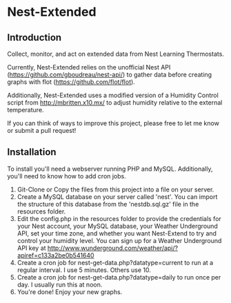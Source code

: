 Nest-Extended
=============

Introduction
-------------
Collect, monitor, and act on extended data from Nest Learning Thermostats.

Currently, Nest-Extended relies on the unofficial Nest API (https://github.com/gboudreau/nest-api/) to gather data before creating graphs with flot (https://github.com/flot/flot).

Additionally, Nest-Extended uses a modified version of a Humidity Control script from http://mbritten.x10.mx/ to adjust humidity relative to the external temperature.

If you can think of ways to improve this project, please free to let me know or submit a pull request!

Installation
-------------
To install you'll need a webserver running PHP and MySQL. Additionally, you'll need to know how to add cron jobs.

1. Git-Clone or Copy the files from this project into a file on your server.
2. Create a MySQL database on your server called 'nest'. You can import the structure of this database from the 'nestdb.sql.gz' file in the resources folder.
3. Edit the config.php in the resources folder to provide the credentials for your Nest account, your MySQL database, your Weather Underground API, set your time zone, and whether you want Nest-Extend to try and control your humidity level. You can sign up for a Weather Underground API key at http://www.wunderground.com/weather/api/?apiref=c133a2be0b541640
4. Create a cron job for nest-get-data.php?datatype=current to run at a regular interval. I use 5 minutes. Others use 10.
5. Create a cron job for nest-get-data.php?datatype=daily to run once per day. I usually run this at noon.
6. You're done! Enjoy your new graphs.
